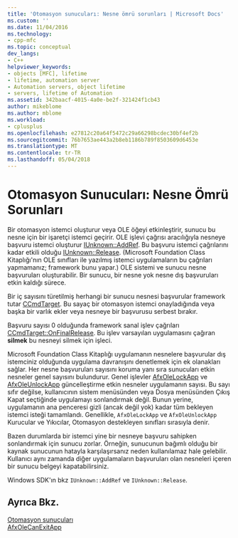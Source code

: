 ```yaml
---
title: 'Otomasyon sunucuları: Nesne ömrü sorunları | Microsoft Docs'
ms.custom: ''
ms.date: 11/04/2016
ms.technology:
- cpp-mfc
ms.topic: conceptual
dev_langs:
- C++
helpviewer_keywords:
- objects [MFC], lifetime
- lifetime, automation server
- Automation servers, object lifetime
- servers, lifetime of Automation
ms.assetid: 342baacf-4015-4a0e-be2f-321424f1cb43
author: mikeblome
ms.author: mblome
ms.workload:
- cplusplus
ms.openlocfilehash: e27812c20a64f5472c29a66298bcdec30bf4ef2b
ms.sourcegitcommit: 76b7653ae443a2b8eb1186b789f8503609d6453e
ms.translationtype: MT
ms.contentlocale: tr-TR
ms.lasthandoff: 05/04/2018
---
```

# <a name="automation-servers-object-lifetime-issues"></a>Otomasyon Sunucuları: Nesne Ömrü Sorunları
Bir otomasyon istemci oluşturur veya OLE öğeyi etkinleştirir, sunucu bu nesne için bir işaretçi istemci geçirir. OLE işlevi çağrısı aracılığıyla nesneye başvuru istemci oluşturur [IUnknown::AddRef](http://msdn.microsoft.com/library/windows/desktop/ms691379). Bu başvuru istemci çağrılarını kadar etkili olduğu [IUnknown::Release](http://msdn.microsoft.com/library/windows/desktop/ms682317). (Microsoft Foundation Class Kitaplığı'nın OLE sınıfları ile yazılmış istemci uygulamaların bu çağrıları yapmamanız; framework bunu yapar.) OLE sistemi ve sunucu nesne başvuruları oluşturabilir. Bir sunucu, bir nesne yok nesne dış başvuruları etkin kaldığı sürece.  
  
 Bir iç sayısını türetilmiş herhangi bir sunucu nesnesi başvurular framework tutar [CCmdTarget](../mfc/reference/ccmdtarget-class.md). Bu sayaç bir otomasyon istemci onayladığında veya başka bir varlık ekler veya nesneye bir başvurusu serbest bırakır.  
  
 Başvuru sayısı 0 olduğunda framework sanal işlev çağrıları [CCmdTarget::OnFinalRelease](../mfc/reference/ccmdtarget-class.md#onfinalrelease). Bu işlev varsayılan uygulamasını çağıran **silmek** bu nesneyi silmek için işleci.  
  
 Microsoft Foundation Class Kitaplığı uygulamanın nesnelere başvurular dış istemciniz olduğunda uygulama davranışını denetlemek için ek olanakları sağlar. Her nesne başvuruları sayısını koruma yanı sıra sunucuları etkin nesneler genel sayısını bulundurur. Genel işlevler [AfxOleLockApp](../mfc/reference/application-control.md#afxolelockapp) ve [AfxOleUnlockApp](../mfc/reference/application-control.md#afxoleunlockapp) güncelleştirme etkin nesneler uygulamanın sayısı. Bu sayı sıfır değilse, kullanıcının sistem menüsünden veya Dosya menüsünden Çıkış Kapat seçtiğinde uygulamayı sonlandırmak değil. Bunun yerine, uygulamanın ana penceresi gizli (ancak değil yok) kadar tüm bekleyen istemci isteği tamamlandı. Genellikle, `AfxOleLockApp` ve `AfxOleUnlockApp` Kurucular ve Yıkıcılar, Otomasyon destekleyen sınıfları sırasıyla denir.  
  
 Bazen durumlarda bir istemci yine bir nesneye başvuru sahipken sonlandırmak için sunucu zorlar. Örneğin, sunucunun bağımlı olduğu bir kaynak sunucunun hatayla karşılaşırsanız neden kullanılamaz hale gelebilir. Kullanıcı aynı zamanda diğer uygulamaların başvuruları olan nesneleri içeren bir sunucu belgeyi kapatabilirsiniz.  
  
 Windows SDK'ın bkz `IUnknown::AddRef` ve `IUnknown::Release`.  
  
## <a name="see-also"></a>Ayrıca Bkz.  
 [Otomasyon sunucuları](../mfc/automation-servers.md)   
 [AfxOleCanExitApp](../mfc/reference/application-control.md#afxolecanexitapp)

